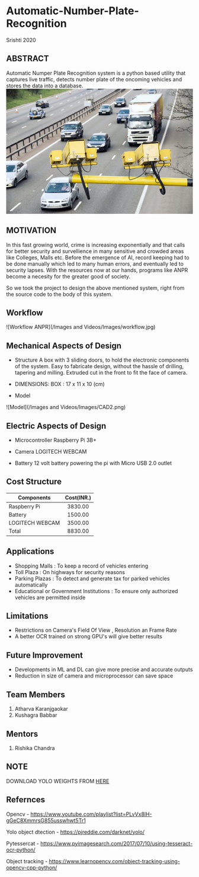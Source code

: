 # Automatic-Number-Plate-Recognition
Srishti 2020

## ABSTRACT
Automatic Numper Plate Recognition system is a python based utility that captures live traffic, detects number plate of the oncoming vehicles and stores the data into a database.
![ANPR](/src/anpr.jpg)
## MOTIVATION
In this fast growing world, crime is increasing exponentially and that calls for better security and survellience in many sensitive and crowded areas like Colleges, Malls etc. Before the emergence of AI, record keeping had to be done manually which led to many human errors, and eventually led to security lapses. With the resources now at our hands, programs like ANPR become a necesity for the greater good of society.

So we took the project to design the above mentioned system, right from the source code to the body of this system.

## Workflow
![Workflow ANPR](/Images and Videos/Images/workflow.jpg)

## Mechanical Aspects of Design

* Structure
A box with 3 sliding doors, to hold the electronic components of the system. Easy to fabricate design, without the hassle of drilling, tapering and milling. Extruded cut in the front to fit the face of camera.

* DIMENSIONS:
BOX :  17 x  11  x  10  (cm)

* Model

![Model](/Images and Videos/Images/CAD2.png)

## Electric Aspects of Design 

* Microcontroller
Raspberry Pi 3B+ 

* Camera
LOGITECH WEBCAM 

* Battery
12 volt battery powering the pi with Micro USB 2.0 outlet

## Cost Structure

| Components       | Cost(INR.)     |
| ---------------- |:--------------:|
| Raspberry Pi     | 3830.00        |
| Battery          | 1500.00        |
| LOGITECH WEBCAM  | 3500.00        | 
| Total            | 8830.00        |

## Applications

- Shopping Malls : To keep a record of vehicles entering
- Toll Plaza : On highways for security reasons 
- Parking Plazas : To detect and generate tax for parked vehicles automatically
- Educational or Government Institutions : To ensure only authorized vehicles are permitted inside 

## Limitations

- Restrictions on Camera's Field Of View , Resolution an Frame Rate 
- A better OCR trained on strong GPU's will give better results 

## Future Improvement 

- Developments in ML and DL can give more precise and accurate outputs 
- Reduction in size of camera and microprocessor can save space 

## Team Members 
1. Atharva Karanjgaokar
2. Kushagra Babbar

## Mentors
1. Rishika Chandra

## NOTE

DOWNLOAD YOLO WEIGHTS FROM [HERE](https://drive.google.com/file/d/1YZuTmP-c4b07z5mfhOAtP_V_oymP5_xG/view?usp=sharing)

## Refernces 

Opencv - https://www.youtube.com/playlist?list=PLvVx8lH-gGeC8XmmrsG855usswhwt5Tr1

Yolo object dtection - https://pjreddie.com/darknet/yolo/

Pytessercat - https://www.pyimagesearch.com/2017/07/10/using-tesseract-ocr-python/

Object tracking - https://www.learnopencv.com/object-tracking-using-opencv-cpp-python/
